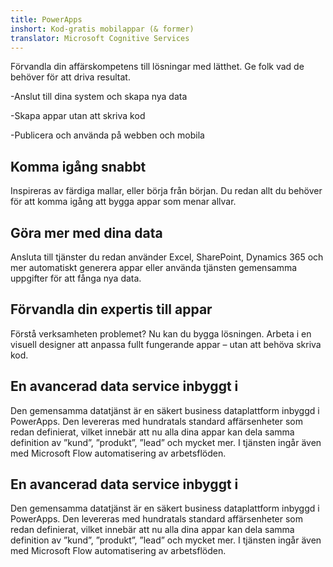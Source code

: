 ```yaml
---
title: PowerApps
inshort: Kod-gratis mobilappar (& former)
translator: Microsoft Cognitive Services
---
```


Förvandla din affärskompetens till lösningar med lätthet. Ge folk vad de behöver för att driva resultat.

-Anslut till dina system och skapa nya data

-Skapa appar utan att skriva kod

-Publicera och använda på webben och mobila

## Komma igång snabbt
Inspireras av färdiga mallar, eller börja från början. Du redan allt du behöver för att komma igång att bygga appar som menar allvar.

## Göra mer med dina data
Ansluta till tjänster du redan använder Excel, SharePoint, Dynamics 365 och mer automatiskt generera appar eller använda tjänsten gemensamma uppgifter för att fånga nya data.

## Förvandla din expertis till appar
Förstå verksamheten problemet? Nu kan du bygga lösningen. Arbeta i en visuell designer att anpassa fullt fungerande appar – utan att behöva skriva kod.

## En avancerad data service inbyggt i
Den gemensamma datatjänst är en säkert business dataplattform inbyggd i PowerApps. Den levereras med hundratals standard affärsenheter som redan definierat, vilket innebär att nu alla dina appar kan dela samma definition av ”kund”, ”produkt”, ”lead” och mycket mer. I tjänsten ingår även med Microsoft Flow automatisering av arbetsflöden.

## En avancerad data service inbyggt i
Den gemensamma datatjänst är en säkert business dataplattform inbyggd i PowerApps. Den levereras med hundratals standard affärsenheter som redan definierat, vilket innebär att nu alla dina appar kan dela samma definition av ”kund”, ”produkt”, ”lead” och mycket mer. I tjänsten ingår även med Microsoft Flow automatisering av arbetsflöden.



